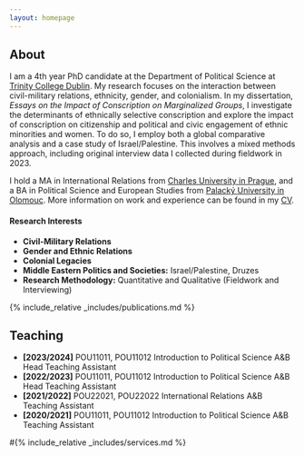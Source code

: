 ```yaml
---
layout: homepage
---
```


## About

I am a 4th year PhD candidate at the Department of Political Science at <a href="http://tcd.ie" target="_blank">Trinity College Dublin</a>. My research focuses on the interaction between civil-military relations, ethnicity, gender, and colonialism. In my dissertation, <em>Essays on the Impact of Conscription on Marginalized Groups</em>, I investigate the determinants of ethnically selective conscription and explore the impact of conscription on citizenship and political and civic engagement of ethnic minorities and women. To do so, I employ both a global comparative analysis and a case study of Israel/Palestine. This involves a mixed methods approach, including original interview data I collected during fieldwork in 2023.

I hold a MA in International Relations from <a href="http://cuni.cz" target="_blank">Charles University in Prague</a>, and a BA in Political Science and European Studies from <a href="http://upol.cz" target="_blank">Palacký University in Olomouc</a>. More information on work and experience can be found in my [CV](assets/files/curriculum_vitae.pdf).

#### Research Interests

- **Civil-Military Relations**
- **Gender and Ethnic Relations**
- **Colonial Legacies**
- **Middle Eastern Politics and Societies:** Israel/Palestine, Druzes
- **Research Methodology:** Quantitative and Qualitative (Fieldwork and Interviewing)

{% include_relative _includes/publications.md %}

## Teaching

- **[2023/2024]** POU11011, POU11012 Introduction to Political Science A&B<br>
  Head Teaching Assistant<br>
- **[2022/2023]** POU11011, POU11012 Introduction to Political Science A&B<br>
  Head Teaching Assistant<br>
- **[2021/2022]** POU22021, POU22022 International Relations A&B<br>
  Teaching Assistant<br>
- **[2020/2021]** POU11011, POU11012 Introduction to Political Science A&B<br>
  Teaching Assistant

#{% include_relative _includes/services.md %}
